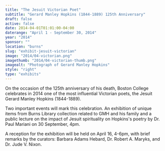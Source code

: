 ```yaml
---
title: "The Jesuit Victorian Poet"
subtitle: "Gerard Manley Hopkins (1844-1889) 125th Anniversary"
draft: false
active: false
date: 2014-04-01T01:01:00-04:00
daterange: "April 1 - September 30, 2014"
year: "2014"
sponsor: ""
location: "burns"
slug: "exhibit-jesuit-victorian"
image: "2014/04-victorian.png"
imagethumb: "2014/04-victorian-thumb.png"
imagealt: "Photograph of Gerard Manley Hopkins"
style: "right"
type: "exhibits"
---
```


On the occasion of the 125th anniversary of his death, Boston College celebrates in 2014 one of the most influential Victorian poets, the Jesuit Gerard Manley Hopkins (1844-1889).

Two important events will mark this celebration. An exhibition of unique items from Burns Library collection related to GMH and his family and a public lecture on the impact of Jesuit spirituality on Hopkins's poetry by Dr. Paul Mariani on 30 September, 4pm. 

A reception for the exhibition will be held on April 16, 4-6pm, with brief remarks by the curators: Barbara Adams Hebard, Dr. Robert A. Maryks, and Dr. Jude V. Nixon.


<!--

Active:
    Yes (will appear on Exhibit's homepage)
    No (will not appear on Exhibit's homepage, but will appear in archives)

Gallery locations: 
    Burns Library (burns)
    Theology and Ministry Library (tml)
    O'Neill Level One (lvl1)
    O'Neill Level Three (lvl3)
    O'Neill Reading Room (reading)
    O'Neill Reading Room Back Wall (backwall)
    O'Neill Lobby (lobby)
    History Dept, Stokes Hall (stokes)
    Bapst Exhibits (bapsts)
    Archived Bapst Exhibits (bapstsarchive)
  
Need spaces for:

  Virtual Exhibits (virtual)
  Tip O'Neill (tiponeill)

Style:
    Poster on left, text on right (default)
    Poster on right, text on left (right)
    Poster large, centered above text (middle_top)
    Poster large, centered below text (middle_down)

-->

